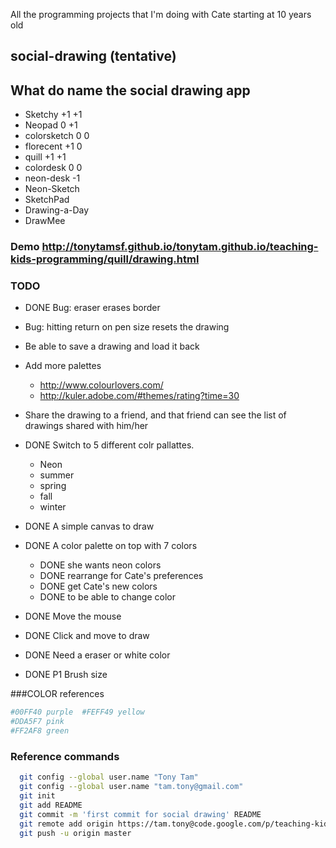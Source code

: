 All the programming projects that I'm doing with Cate starting at 10 years old

## social-drawing (tentative)

## What do name the social drawing app

   * Sketchy      +1 +1
   * Neopad       0  +1
   * colorsketch  0  0
   * florecent    +1  0
   * quill        +1 +1
   * colordesk    0  0
   * neon-desk   -1
   * Neon-Sketch
   * SketchPad
   * Drawing-a-Day
   * DrawMee

### Demo http://tonytamsf.github.io/tonytam.github.io/teaching-kids-programming/quill/drawing.html

### TODO
   - DONE Bug: eraser erases border
   - Bug: hitting return on pen size resets the drawing
   - Be able to save a drawing and load it back
   - Add more palettes
      - http://www.colourlovers.com/
      - http://kuler.adobe.com/#themes/rating?time=30
   - Share the drawing to a friend, and that friend can see the list of drawings shared with him/her

   - DONE Switch to 5 different colr pallattes.
      - Neon
     - summer
     - spring
     - fall
     - winter
   - DONE A simple canvas to draw
   - DONE A color palette on top with 7 colors
     - DONE she wants neon colors
     - DONE rearrange for Cate's preferences
     - DONE get Cate's new colors
     - DONE to be able to change color
   - DONE Move the mouse 
   - DONE Click and move to draw
   - DONE Need a eraser or white color
   -  DONE P1 Brush size
  
###COLOR references
```sh
#00FF40 purple  #FEFF49 yellow
#DDA5F7 pink
#FF2AF8 green
```

### Reference commands
```sh
  git config --global user.name "Tony Tam"
  git config --global user.name "tam.tony@gmail.com"
  git init
  git add README
  git commit -m 'first commit for social drawing' README
  git remote add origin https://tam.tony@code.google.com/p/teaching-kids-programming/ 
  git push -u origin master
```
